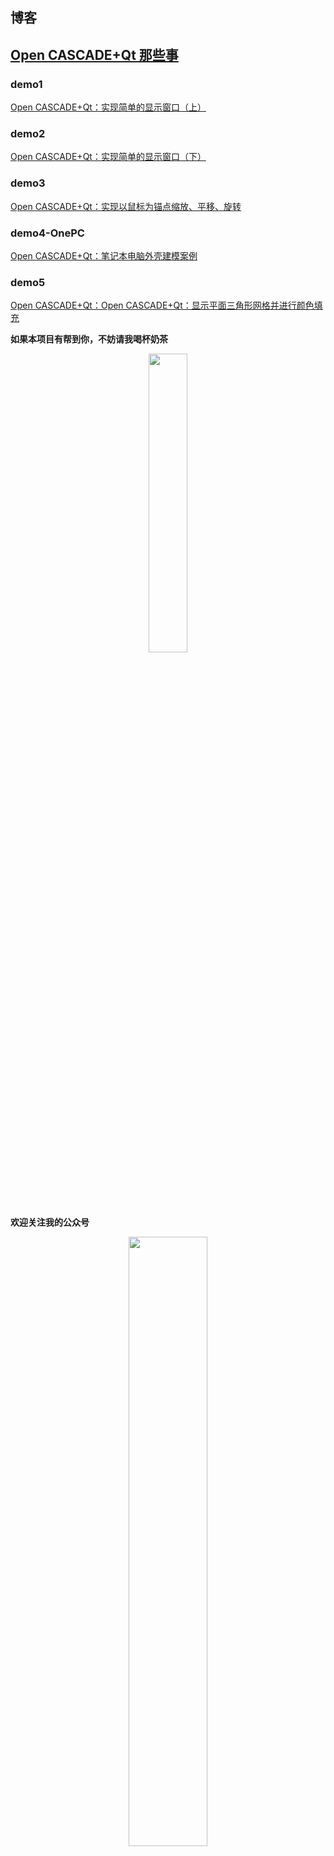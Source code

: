 ## 博客

## [Open CASCADE+Qt 那些事](https://blog.csdn.net/qq_41666999/category_12712785.html)

### demo1

[Open CASCADE+Qt：实现简单的显示窗口（上）](https://blog.csdn.net/qq_41666999/article/details/140003336)

### demo2

[Open CASCADE+Qt：实现简单的显示窗口（下）](https://blog.csdn.net/qq_41666999/article/details/140003480)

### demo3

[Open CASCADE+Qt：实现以鼠标为锚点缩放、平移、旋转](https://blog.csdn.net/qq_41666999/article/details/140003571)

### demo4-OnePC

[Open CASCADE+Qt：笔记本电脑外壳建模案例](https://blog.csdn.net/qq_41666999/article/details/140003637)

### demo5

[Open CASCADE+Qt：Open CASCADE+Qt：显示平面三角形网格并进行颜色填充](https://blog.csdn.net/qq_41666999/article/details/147894128)

**如果本项目有帮到你，不妨请我喝杯奶茶**

<p align="center">
<img src="https://gitee.com/YoHen-Fu/ip-matrix/raw/master/figures/%E6%88%91%E7%9A%84%E6%94%B6%E6%AC%BE%E7%A0%81-%E5%BE%AE%E4%BF%A1.png" width="35%">
</p>

**欢迎关注我的公众号**

<p align="center">
<img src="https://gitee.com/YoHen-Fu/ip-matrix/raw/master/figures/%E6%88%91%E7%9A%84%E5%85%AC%E4%BC%97%E5%8F%B7.png" width="50%">
</p>
